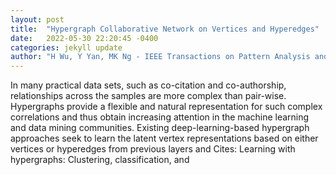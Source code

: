 ```yaml
---
layout: post
title:  "Hypergraph Collaborative Network on Vertices and Hyperedges"
date:   2022-05-30 22:20:45 -0400
categories: jekyll update
author: "H Wu, Y Yan, MK Ng - IEEE Transactions on Pattern Analysis and Machine , 2022"
---
```

In many practical data sets, such as co-citation and co-authorship, relationships across the samples are more complex than pair-wise. Hypergraphs provide a flexible and natural representation for such complex correlations and thus obtain increasing attention in the machine learning and data mining communities. Existing deep-learning-based hypergraph approaches seek to learn the latent vertex representations based on either vertices or hyperedges from previous layers and  Cites: Learning with hypergraphs: Clustering, classification, and 
